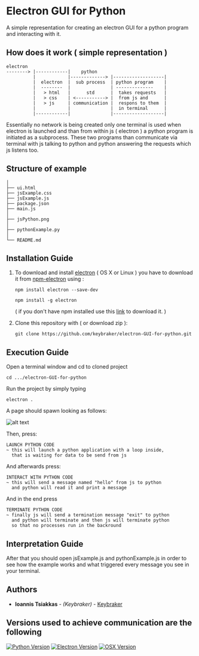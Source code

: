 # Electron GUI for Python

A simple representation for  creating an electron GUI for a python program and interacting with it.

## How does it work ( simple representation )

```text
electron
--------> |------------|    python
          |            |-------------> |-------------------|
          |  electron  |  sub process  | python program    |
          |  --------  |               | --------------    |
          |   > html   |      std      |  takes requests   |
          |   > css    | <-----------> |  from js and      |
          |   > js     | communication |  respons to them  |
          |            |               |  in terminal      |
          |------------|               |-------------------|
```

Essentially no network is being created only one terminal is used when electron is launched and than from 
within js ( electron ) a python program is initiated as a subprocess. These two programs than communicate via
terminal with js talking to python and python answering the requests which js listens too.

## Structure of example

```text
│ 
├── ui.html
├── jsExample.css
├── jsExample.js
├── package.json
├── main.js
│ 
├── jsPython.png
│ 
├── pythonExample.py
│ 
└── README.md
```

## Installation Guide

1. To download and install [electron](https://electron.atom.io) ( OS X or Linux ) you have to download it from [npm-electron](https://www.npmjs.com/package/electron) using :

   ```
   npm install electron --save-dev
   ```
   ```
   npm install -g electron
   ```
   ( if you don't have npm installed use this [link](https://nodejs.org/en/download/) to download it. )

2. Clone this repository with ( or download zip ):
   ```
   git clone https://github.com/keybraker/electron-GUI-for-python.git
   ```

## Execution Guide

Open a terminal window and cd to cloned project
```
cd .../electron-GUI-for-python
```
Run the project by simply typing
```
electron .
```
A page should spawn looking as follows:

![alt text](https://raw.githubusercontent.com/keybraker/electron-GUI-for-python/master/jsPython.png)

Then, press: 
```
LAUNCH PYTHON CODE
~ this will launch a python application with a loop inside,
  that is waiting for data to be send from js
```

And afterwards press: 
```
INTERACT WITH PYTHON CODE
~ this will send a message named "hello" from js to python
  and python will read it and print a message
```
And in the end press 
```
TERMINATE PYTHON CODE
~ finally js will send a termination message "exit" to python
  and python will terminate and then js will terminate python
  so that no processes run in the backround
```

## Interpretation Guide

After that you should open jsExample.js and pythonExample.js in order to see how the example works and what triggered every message you see in your terminal.

## Authors

* **Ioannis Tsiakkas** - *(Keybraker)* - [Keybraker](https://github.com/keybraker)

## Versions used to achieve communication are the following

[![Python Version](https://img.shields.io/badge/Python-2.7.13-green.svg)](https://www.python.org/downloads/)
[![Electron Version](https://img.shields.io/badge/electron-v1.7.8-green.svg)](https://electron.atom.io)
[![OSX Version](https://img.shields.io/badge/OS%20X-v10.13-green.svg)](https://www.apple.com/lae/macos/high-sierra/)


